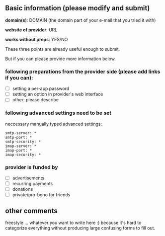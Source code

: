 
## Basic information (please modify and submit) 

**domain(s)**: DOMAIN (the domain part of your e-mail that you tried it with) 

**website of provider**: URL 

**works without preps**: YES/NO 

These three points are already useful enough to submit.

But if you can please provide more information below. 

### following preparations from the provider side (please add links if you can): 

- [ ] setting a per-app password 
- [ ] setting an option in provider's web interface 
- [ ] other: please describe 

### following advanced settings need to be set

neccessary manually typed advanced settings:

    smtp-server: *
    smtp-port: *
    smtp-security: *
    imap-server: *
    imap-port: *
    imap-security: *

### provider is funded by 
- [ ] advertisements 
- [ ] recurring payments 
- [ ] donations 
- [ ] private/pro-bono for friends 

## other comments 

freestyle ... whatever you want to write here :) 
because it's hard to categorize everything without
producing large confusing forms to fill out. 
